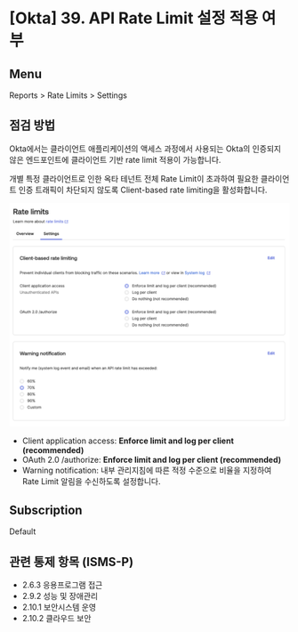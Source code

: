 # [Okta] 39. API Rate Limit 설정 적용 여부

## Menu 
Reports > Rate Limits > Settings

## 점검 방법 
Okta에서는 클라이언트 애플리케이션의 액세스 과정에서 사용되는 Okta의 인증되지 않은 엔드포인트에 클라이언트 기반 rate limit 적용이 가능합니다. 

개별 특정 클라이언트로 인한 옥타 테넌트 전체 Rate Limit이 초과하여 필요한 클라이언트 인증 트래픽이 차단되지 않도록 Client-based rate limiting을 활성화합니다. 

![Rate Limit Settings](images/rate-limit-settings.png)

- Client application access: **Enforce limit and log per client (recommended)**
- OAuth 2.0 /authorize: **Enforce limit and log per client (recommended)**
- Warning notification: 내부 관리지침에 따른 적정 수준으로 비율을 지정하여 Rate Limit 알림을 수신하도록 설정합니다. 

## Subscription 
Default

## 관련 통제 항목 (ISMS-P)
- 2.6.3 응용프로그램 접근
- 2.9.2 성능 및 장애관리
- 2.10.1 보안시스템 운영
- 2.10.2 클라우드 보안